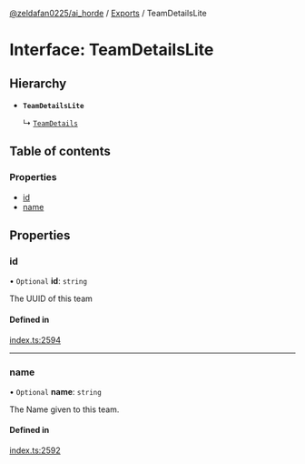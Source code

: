 [@zeldafan0225/ai_horde](../README.md) / [Exports](../modules.md) / TeamDetailsLite

# Interface: TeamDetailsLite

## Hierarchy

- **`TeamDetailsLite`**

  ↳ [`TeamDetails`](TeamDetails.md)

## Table of contents

### Properties

- [id](TeamDetailsLite.md#id)
- [name](TeamDetailsLite.md#name)

## Properties

### id

• `Optional` **id**: `string`

The UUID of this team

#### Defined in

[index.ts:2594](https://github.com/ZeldaFan0225/ai_horde/blob/9b3ae88/index.ts#L2594)

___

### name

• `Optional` **name**: `string`

The Name given to this team.

#### Defined in

[index.ts:2592](https://github.com/ZeldaFan0225/ai_horde/blob/9b3ae88/index.ts#L2592)
